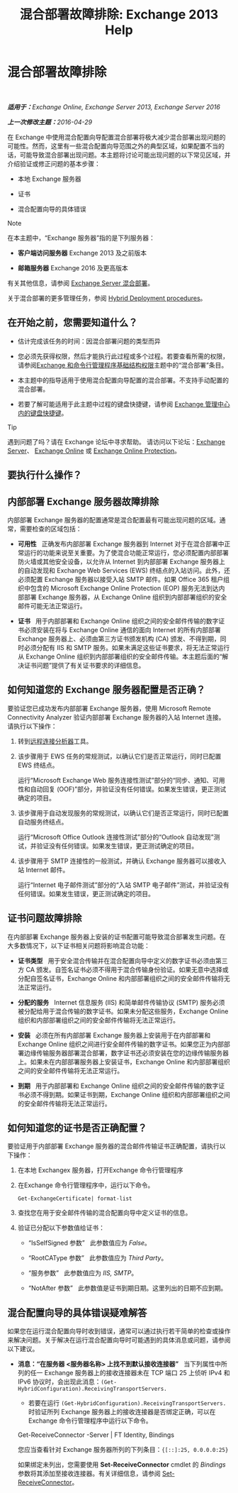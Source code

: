 ﻿---
title: '混合部署故障排除: Exchange 2013 Help'
TOCTitle: 混合部署故障排除
ms:assetid: bbae72f3-6a1e-4cbf-80da-d8f73d969c6b
ms:mtpsurl: https://technet.microsoft.com/zh-cn/library/JJ659053(v=EXCHG.150)
ms:contentKeyID: 50492082
ms.date: 01/11/2018
mtps_version: v=EXCHG.150
ms.translationtype: HT
---

# 混合部署故障排除

 

_<strong>适用于：</strong>Exchange Online, Exchange Server 2013, Exchange Server 2016_

_<strong>上一次修改主题：</strong>2016-04-29_

在 Exchange 中使用混合配置向导配置混合部署将极大减少混合部署出现问题的可能性。然而，这里有一些混合配置向导范围之外的典型区域，如果配置不当的话，可能导致混合部署出现问题。本主题将讨论可能出现问题的以下常见区域，并介绍验证或修正问题的基本步骤：

  - 本地 Exchange 服务器

  - 证书

  - 混合配置向导的具体错误

> [!NOTE]
> 在本主题中，“Exchange 服务器”指的是下列服务器：
> <ul>
> <li><p><strong>客户端访问服务器</strong> Exchange 2013 及之前版本</p></li>
> <li><p><strong>邮箱服务器</strong> Exchange 2016 及更高版本</p></li></ul>

有关其他信息，请参阅 [Exchange Server 混合部署](exchange-server-hybrid-deployments-exchange-2013-help.md)。

关于混合部署的更多管理任务，参阅 [Hybrid Deployment procedures](hybrid-deployment-procedures-exchange-2013-help.md)。

## 在开始之前，您需要知道什么？

  - 估计完成该任务的时间：因混合部署问题的类型而异

  - 您必须先获得权限，然后才能执行此过程或多个过程。若要查看所需的权限，请参阅[Exchange 和命令行管理程序基础结构权限](https://technet.microsoft.com/zh-cn/library/dd638114\(v=exchg.150\))主题中的“混合部署”条目。

  - 本主题中的指导适用于使用混合配置向导配置的混合部署。不支持手动配置的混合部署。

  - 若要了解可能适用于此主题中过程的键盘快捷键，请参阅 [Exchange 管理中心内的键盘快捷键](https://technet.microsoft.com/zh-cn/library/jj150484\(v=exchg.150\))。

> [!TIP]
> 遇到问题了吗？请在 Exchange 论坛中寻求帮助。 请访问以下论坛：<a href="https://go.microsoft.com/fwlink/p/?linkid=60612">Exchange Server</a>、 <a href="https://go.microsoft.com/fwlink/p/?linkid=267542">Exchange Online</a> 或 <a href="https://go.microsoft.com/fwlink/p/?linkid=285351">Exchange Online Protection</a>。


## 要执行什么操作？

## 内部部署 Exchange 服务器故障排除

内部部署 Exchange 服务器的配置通常是混合配置最有可能出现问题的区域。通常，需要检查的区域包括：

  - **可用性**   正确发布内部部署 Exchange 服务器到 Internet 对于在混合部署中正常运行的功能来说至关重要。为了使混合功能正常运行，您必须配置内部部署防火墙或其他安全设备，以允许从 Internet 到内部部署 Exchange 服务器上的自动发现和 Exchange Web Services (EWS) 终结点的入站访问。此外，还必须配置 Exchange 服务器以接受入站 SMTP 邮件。如果 Office 365 租户组织中包含的 Microsoft Exchange Online Protection (EOP) 服务无法到达内部部署 Exchange 服务器，从 Exchange Online 组织到内部部署组织的安全邮件可能无法正常运行。

  - **证书**   用于内部部署和 Exchange Online 组织之间的安全邮件传输的数字证书必须安装在将与 Exchange Online 通信的面向 Internet 的所有内部部署 Exchange 服务器上、必须由第三方证书颁发机构 (CA) 颁发、不得到期，同时必须分配有 IIS 和 SMTP 服务。如果未满足这些证书要求，将无法正常运行从 Exchange Online 组织到内部部署组织的安全邮件传输。本主题后面的“解决证书问题”提供了有关证书要求的详细信息。

## 如何知道您的 Exchange 服务器配置是否正确？

要验证您已成功发布内部部署 Exchange 服务器，使用 Microsoft Remote Connectivity Analyzer 验证内部部署 Exchange 服务器的入站 Internet 连接。请执行以下操作：

1.  转到[远程连接分析器](https://www.testexchangeconnectivity.com/)工具。

2.  该步骤用于 EWS 任务的常规测试，以确认它们是否正常运行，同时已配置 EWS 终结点。
    
    运行“Microsoft Exchange Web 服务连接性测试”部分的“同步、通知、可用性和自动回复 (OOF)”部分，并验证没有任何错误。如果发生错误，更正测试确定的项目。

3.  该步骤用于自动发现服务的常规测试，以确认它们是否正常运行，同时已配置自动服务终结点。
    
    运行“Microsoft Office Outlook 连接性测试”部分的“Outlook 自动发现”测试，并验证没有任何错误。如果发生错误，更正测试确定的项目。

4.  该步骤用于 SMTP 连接性的一般测试，并确认 Exchange 服务器可以接收入站 Internet 邮件。
    
    运行“Internet 电子邮件测试”部分的“入站 SMTP 电子邮件”测试，并验证没有任何错误。如果发生错误，更正测试确定的项目。

## 证书问题故障排除

在内部部署 Exchange 服务器上安装的证书配置可能导致混合部署发生问题。在大多数情况下，以下证书相关问题将影响混合功能：

  - **证书类型**   用于安全混合传输并在混合配置向导中定义的数字证书必须由第三方 CA 颁发。自签名证书必须不得用于混合传输身份验证。如果无意中选择或分配自签名证书，Exchange Online 和内部部署组织之间的安全邮件传输将无法正常运行。

  - **分配的服务**   Internet 信息服务 (IIS) 和简单邮件传输协议 (SMTP) 服务必须被分配给用于混合传输的数字证书。如果未分配这些服务，Exchange Online 组织和内部部署组织之间的安全邮件传输将无法正常运行。

  - **安装**   必须在所有内部部署 Exchange 服务器上安装用于在内部部署和 Exchange Online 组织之间进行安全邮件传输的数字证书。如果您正为内部部署边缘传输服务器部署混合部署，数字证书还必须安装在您的边缘传输服务器上。如果未在内部部署服务器上安装证书，Exchange Online 和内部部署组织之间的安全邮件传输将无法正常运行。

  - **到期**   用于内部部署和 Exchange Online 组织之间的安全邮件传输的数字证书必须不得到期。如果证书到期，Exchange Online 组织和内部部署组织之间的安全邮件传输将无法正常运行。

## 如何知道您的证书是否正确配置？

要验证用于内部部署 Exchange 服务器的混合邮件传输证书正确配置，请执行以下操作：

1.  在本地 Exchangex 服务器，打开Exchange 命令行管理程序

2.  在Exchange 命令行管理程序中，运行以下命令。
    
        Get-ExchangeCertificate| format-list

3.  查找您在用于安全邮件传输的混合配置向导中定义证书的信息。

4.  验证已分配以下参数值给证书：
    
      - “IsSelfSigned 参数”   此参数值应为 *False*。
    
      - “RootCAType 参数”   此参数值应为 *Third Party*。
    
      - “服务参数”   此参数值应为 *IIS, SMTP*。
    
      - “NotAfter 参数”   此参数值是证书到期日期。这里列出的日期不应到期。

## 混合配置向导的具体错误疑难解答

如果您在运行混合配置向导时收到错误，通常可以通过执行若干简单的检查或操作来解决问题。关于解决在运行混合配置向导时可能遇到的具体消息或问题，请参阅以下建议。

  - **消息：“在服务器 \<服务器名称\> 上找不到默认接收连接器”**   当下列属性中所列的任一 Exchange 服务器上的接收连接器未在 TCP 端口 25 上侦听 IPv4 和 IPv6 协议时，会出现此消息：`(Get-HybridConfiguration).ReceivingTransportServers.`
    
      -    若要在运行 `(Get-HybridConfiguration).ReceivingTransportServers.` 时验证所列 Exchange 服务器上的接收连接器是否绑定正确，可以在Exchange 命令行管理程序中运行以下命令。
        
      Get-ReceiveConnector -Server <Server Name> | FT Identity, Bindings
        
      您应当查看针对 Exchange 服务器所列的下列条目：`{[::]:25, 0.0.0.0:25}`
        
      如果绑定未列出，您需要使用 **Set-ReceiveConnector** cmdlet 的 *Bindings* 参数将其添加至接收连接器。有关详细信息，请参阅 [Set-ReceiveConnector](https://technet.microsoft.com/zh-cn/library/bb125140\(v=exchg.150\))。

